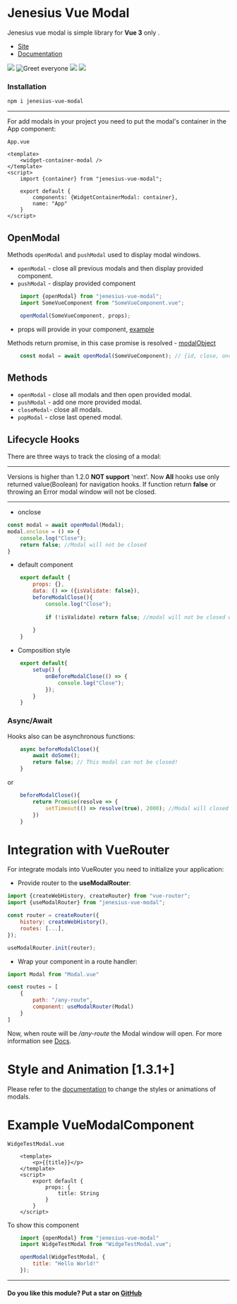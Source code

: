 # Jenesius Vue Modal

Jenesius vue modal is simple library for **Vue 3** only . 

- [Site](https://modal.jenesius.com/)
- [Documentation](https://modal.jenesius.com/docs.html/installation#npm)

![](https://img.shields.io/github/stars/Jenesius/vue-modal)
![Greet everyone](https://github.com/Jenesius/vue-modal/actions/workflows/node.js.yml/badge.svg)
![](https://img.shields.io/npm/l/jenesius-vue-modal)
![](https://img.shields.io/github/package-json/dependency-version/jenesius/vue-modal/vue)

### Installation

```markdown
npm i jenesius-vue-modal
```

----

For add modals in your project you need to put the modal's container in the App component:

`App.vue`
```vue
<template>
    <widget-container-modal />
</template>
<script>
    import {container} from "jenesius-vue-modal";
    
    export default {
        components: {WidgetContainerModal: container},
        name: "App"
    }
</script>
```

## OpenModal

Methods `openModal` and `pushModal` used to display modal windows. 
- `openModal` - close all previous modals and then display provided component.
- `pushModal` - display provided component

```js
    import {openModal} from "jenesius-vue-modal";
    import SomeVueComponent from "SomeVueComponent.vue";

    openModal(SomeVueComponent, props);
```
- props will provide in your component, [example](#example-vuemodalcomponent)

Methods return promise, in this case promise is resolved - [modalObject](https://modal.jenesius.com/docs.html/details#modal-object)
```js
    const modal = await openModal(SomeVueComponent); // {id, close, onclose, closed}
```


## Methods

- `openModal` - close all modals and then open provided modal.
- `pushModal` - add one more provided modal.
- `closeModal`- close all modals.
- `popModal` - close last opened modal.


## Lifecycle Hooks

There are three ways to track the closing of a modal:

---

Versions is higher than 1.2.0 **NOT support** 'next'. Now **All** hooks use only returned value(Boolean) for navigation hooks.
If function return **false** or throwing an Error modal window will not be closed.

---

- onclose
```js
const modal = await openModal(Modal);
modal.onclose = () => {
    console.log("Close");
    return false; //Modal will not be closed
}
```

- default component

```js
    export default {
        props: {},
        data: () => ({isValidate: false}),
        beforeModalClose(){
            console.log("Close");
            
            if (!isValidate) return false; //modal will not be closed while isValidate === false
            
        }
    }
```
- Composition style
```js
    export default{
        setup() {
            onBeforeModalClose(() => {
                console.log("Close");
            });
        }
    }
```


### Async/Await

Hooks also can be asynchronous functions:
```js
    async beforeModalClose(){
        await doSome();
        return false; // This modal can not be closed!
    }
```
or

```js
    beforeModalClose(){
        return Promise(resolve => {
            setTimeout(() => resolve(true), 2000); //Modal will closed after 2 second
        })
    }
```

# Integration with VueRouter

For integrate modals into VueRouter you need to initialize your application:

- Provide router to the **useModalRouter**:

```js
import {createWebHistory, createRouter} from "vue-router";
import {useModalRouter} from "jenesius-vue-modal";

const router = createRouter({
    history: createWebHistory(), 
    routes: [...],
});

useModalRouter.init(router);
```

- Wrap your component in a route handler:
```js
import Modal from "Modal.vue"

const routes = [
    {
        path: "/any-route",
        component: useModalRouter(Modal)
    }
]
```

Now, when route will be */any-route* the Modal window will open.
For more information see [Docs](https://modal.jenesius.com/docs.html/integration-vue-router).

# Style and Animation [1.3.1+]
Please refer to the [documentation](https://modal.jenesius.com/docs.html/details#styles) to change the styles or animations of modals.

# Example VueModalComponent

`WidgeTestModal.vue`
```vue 
    <template>
        <p>{{title}}</p>
    </template>
    <script>
        export default {
            props: {
                title: String
            }
        }
    </script>
```
To show this component
```js
    import {openModal} from "jenesius-vue-modal"
    import WidgeTestModal from "WidgeTestModal.vue";

    openModal(WidgeTestModal, {
        title: "Hello World!"
    });
```

---

#### Do you like this module? Put a star on [GitHub](https://github.com/Jenesius/vue-modal)
